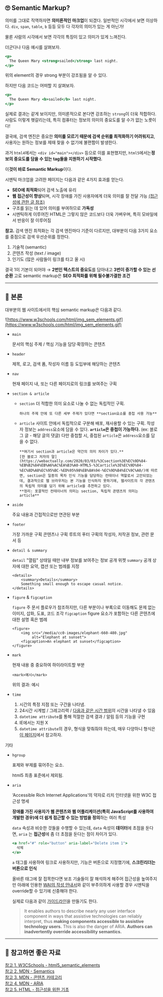 ## 🙄 Semantic Markup?

의미를 그대로 직역하자면 **의미론적인 마크업**이 되겠다.
일반적인 시각에서 보면 이상하다. `div`, `span`, `table`, `b` 등등 모두 다 각자의 의미가 있는 게 아닌가!

물론 사람의 시각에서 보면 각각의 특징이 있고 의미가 있게 느껴진다.

더군다나 다음 예시를 살펴보자.

```jsx
<p>
  The Queen Mary <strong>sailed</strong> last night.
</p>
```

위의 element의 경우 strong 부분이 강조됨을 알 수 있다.

하지만 다음 코드는 어떠할 지 살펴보자.

```jsx
<p>
  The Queen Mary <b>sailed</b> last night.
</p>
```

실제로 결과는 같게 보이지만, 의미론적으로 본다면 강조하는 `strong`이 더욱 적합하다.  
사람도 이렇게 헷갈리는데, 특히 컴퓨터는 정보의 의미의 중요도를 알 수가 없는 노릇이다!

결국에, 검색 엔진은 중요한 **의미를 모르기 때문에 검색 순위를 최적화하기 어려워지고**, 사용자는 원하는 정보를 제때 찾을 수 없기에 불편함이 발생한다.

과거 `html4`에서는 `<div id="main"></div>` 등으로 이를 표현했지만, `html5`에서는**정보의 중요도를 담을 수 있는 tag들을 지원하기 시작했다.**

이**것이 바로 Semantic Markup**이다.

시멘틱 마크업을 고려한 페이지는 다음과 같은 4가지 효과를 얻는다.

- **SEO에 최적화**되어 검색 노출에 유리
- **웹 접근성이 향상**되며, 시각 장애를 가진 사용자에게 더욱 의미를 잘 전달 가능 [(접근성에 관한 글 참조)](https://developers.google.com/web/fundamentals/accessibility?hl=ko)
- 구조를 읽는 데 있어 의미를 부여하므로 **가독성**
- 시멘틱하게 이루어진 HTML은 그렇지 않은 코드보다 더욱 가벼우며, 특히 모바일에서 반응이 잘 이루어짐

**참고.**
검색 엔진 최적화는 각 검색 엔진마다 기준이 다르지만,
대부분이 다음 3가지 요소를 중점으로 검색 우선순위를 정한다.

1. 기술적 (semantic)
2. 콘텐츠 작성 (text / image)
3. 인기도 (많은 사람들이 링크를 타고 올 시)

결국 1이 기본이 되어야 → **2번인 텍스트의 중요도**를 담아내고 **3번이 증가할 수 있는 선순환**
고로 semantic markup은 **SEO 최적화를 위해 필수불가결한 조건**

---

## 💬 본론

대부분의 웹 사이트에서의 핵심 semantic markup은 다음과 같다.

![https://www.w3schools.com/html/img_sem_elements.gif](https://www.w3schools.com/html/img_sem_elements.gif)

- `main`

  문서의 핵심 주제 / 핵심 기능을 담당·확장하는 콘텐츠

- `header`

  제목, 로고, 검색 폼, 작성자 이름 등 도입부에 해당하는 콘텐츠

- `nav`

  현재 페이지 내, 또는 다른 페이지로의 링크를 보여주는 구획

- `section & article`

  - `section`
    더 적합한 의미 요소로 나눌 수 없는 독립적인 구획.

        하나의 주제 안에 또 다른 세부 주제가 있다면 **section요소를 중첩 사용 가능**

  - `article`
    사이트 안에서 독립적으로 구분해 배포, 재사용할 수 있는 구획.
    작성자 정보는 `address`요소에 담을 수 있다.
    **`article`은 중첩이 가능하다.** (ex: 블로그 글 - 해당 글의 댓글)
    다만 중첩할 시, 중첩된 `article`은 `address`요소를 담을 수 없다.

        **여기서 section과 article은 약간의 의미 차이가 있다.**
        [한 블로그 저자의 말](https://webactually.com/2020/03/03/%3Csection%3E%EC%9D%84-%EB%B2%84%EB%A6%AC%EA%B3%A0-HTML5-%3Carticle%3E%EC%9D%84-%EC%8D%A8%EC%95%BC-%ED%95%98%EB%8A%94-%EC%9D%B4%EC%9C%A0/)에 따르면, section은 일종의 목차 인식 기능을 담당하는 컨테이너 역할로서 고안되었는데, 결과적으로 웹 브라우저는 본 기능을 인식하지 못하기에, 웹사이트의 각 콘텐츠의 독립적 의미를 담기 위해 article을 추천하고 있다.
        **정리: 포괄적인 컨테이너의 의미는 section, 독립적 콘텐츠의 의미는 article**

- `aside`

  주요 내용과 간접적으로만 연관된 부분

- `footer`

  가장 가까운 구획 콘텐츠나 구획 루트의 푸터
  구획의 작성자, 저작권 정보, 관련 문서 등

- `detail & summary`

  `detail`
  "열림" 상태일 때만 내부 정보를 보여주는 정보 공개 위젯
  `summary`
  공개 상자에 대한 요약, 캡션 또는 범례를 지정

  ```
  <details>
      <summary>Details</summary>
      Something small enough to escape casual notice.
  </details>

  ```

- `figure` & `figcaption`

  `figure`
  주 문서 플로우가 참조하지만,
  다른 부분이나 부록으로 이동해도 문제 없는 이미지, 삽화, 도표, 코드 조각
  `figcaption`
  figure 요소가 포함하는 다른 콘텐츠에 대한 설명 혹은 범례

  ```
  <figure>
      <img src="/media/cc0-images/elephant-660-480.jpg"
           alt="Elephant at sunset">
      <figcaption>An elephant at sunset</figcaption>
  </figure>

  ```

- `mark`

  현재 내용 중 중요하여 하이라이트할 부분

  ```
  <mark>예시</mark>

  ```

  위의 결과: 예시

- `time`
  1. 시간의 특정 지점 또는 구간을 나타냄.
  2. 24시간 시계법 / 그레고리력 / [다음과 같은 시간 범위](https://www.w3.org/TR/2014/REC-html5-20141028/infrastructure.html#valid-duration-string)의 시간을 나타낼 수 있음
  3. `datetime attribute`를 통해 적절한 검색 결과 / 알림 등의 기능을 구현
  4. IE에서는 지원 X
  5. `datetime attribute`의 경우, 형식을 맞춰줘야 하는데, 매우 다양하니 형식은 [이 페이지](https://developer.mozilla.org/ko/docs/Web/HTML/Element/time)에서 참고하자.

기타

- `hgroup`

  표제와 부제를 묶어주는 요소.

  html5 최종 표준에서 제외됨.

- `aria`

  ‘Accessible Rich Internet Applications’의 약자로 리치 인터넷을 위한 W3C 접근성 명세

  **장애를 가진 사용자가 웹 콘텐츠와 웹 어플리케이션(특히 JavaScript를 사용하여 개발한 경우)에 더 쉽게 접근할 수 있는 방법을 정의**하는 여러 특성

  `data` 속성과 비슷한 것들을 수행할 수 있는데, `data` 속성이 **데이터**에 초점을 둔다면, `aria` 는 **접근성**에 좀 더 초점을 둔다는 점이 차이가 있다.

  ```jsx
  <a href="#" role="button" aria-label="Delete item 1">
    삭제
  </a>
  ```

  `a` 태그를 사용하여 링크로 사용하지만, 기능은 버튼으로 지정했기에, **스크린리더는 버튼으로 인식**

  올바른 태그에 잘 접목한다면 보조 기술들이 잘 해석하게 해주어 접근성을 높여주지만 아래에 인용한 [WAI의 작성 안내서](https://www.w3.org/TR/wai-aria-practices-1.1/)와 같이 부주의하게 사용할 경우 시멘틱을 override할 수 있기에 신중해야 한다.

  실제로 다음과 같이 [가이드라인](https://github.com/lezhin/accessibility/blob/master/aria/README.md)을 만들기도 한다.

  > It enables authors to describe nearly any user interface component in ways that assistive technologies can reliably interpret, thus **making components accessible to assistive technology users.**
  > This is also the danger of ARIA. **Authors can inadvertently override accessibility semantics.**

---

## 📃 참고하면 좋은 자료

[참고 1. W3CSchools - html5_semantic_elements](https://www.w3schools.com/html/html5_semantic_elements.asp)  
[참고 2. MDN - Semantics](https://developer.mozilla.org/ko/docs/Glossary/Semantics#%EC%9D%98%EB%AF%B8%EB%A1%A0%EC%A0%81_%EC%9A%94%EC%86%8Celement%EB%93%A4)  
[참고 3. MDN - 콘텐츠 카테고리](https://developer.mozilla.org/ko/docs/Web/Guide/HTML/Content_categories#%EC%A0%9C%EB%AA%A9_%EC%BD%98%ED%85%90%EC%B8%A0)  
[참고 4. MDN - ARIA](https://developer.mozilla.org/ko/docs/Web/Accessibility/ARIA)  
[참고 5. HTML - 접근성을 위한 기초](https://developer.mozilla.org/ko/docs/Learn/Accessibility/HTML)
